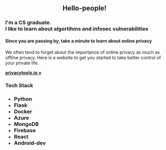   <h2 style="text-align: center;">Hello-people!</h2>
  <h3>I'm a CS graduate.<br>I like to learn about algortihms and infosec vulnerabilities</h3>
   <h4>Since you are passing by, take a minute to learn about online privacy</h4>

  <p style="text-align: center;">
  <p>
    We often tend to forget about the importance of online privacy as much as offline privacy. Here is a website to get you started to take better control of your private life.
    </p>
    <a href="https://privacytools.io/"><strong>privacytools.io »</strong></a>
  <h3>Tech Stack<h3>

  <ul>
    <li>Python</li>
    <li>Flask</li>
    <li>Docker</li>
    <li>Azure</li>
    <li>MongoDB</li>
    <li>Firebase</li>
    <li>React</li>
    <li>Android-dev</li>
  </ol>


   
 

 
 
   
  
   
